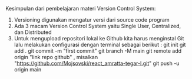 Kesimpulan dari pembelajaran materi Version Control System:
1. Versioning digunakan mengatur versi dari source code program
2. Ada 3 macam Version Control System yaitu Single User, Centralized, dan Distributed
3. Untuk mengupload repositori lokal ke Github kita harus menginstal Git lalu melakukan configurasi dengan terminal sebagai berikut :
git init
git add .
git commit -m "first commit"
git branch -M main
git remote add origin "link repo github" , misalkan "https://github.com/Mojsovski/react_amratta-tegar-l.git"
git push -u origin main